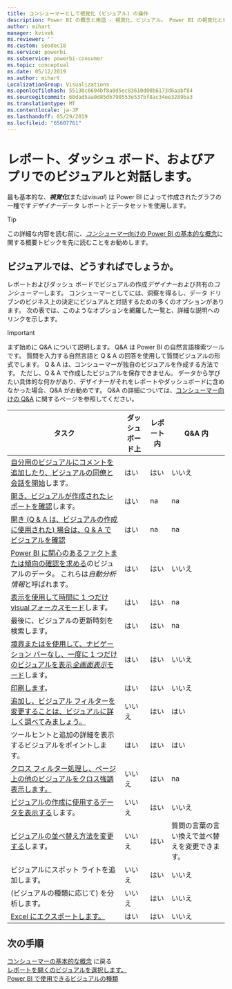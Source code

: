 ```yaml
---
title: コンシューマーとして視覚化 (ビジュアル) の操作
description: Power BI の概念と用語 - 視覚化、ビジュアル。 Power BI の視覚化とビジュアルの概要。
author: mihart
manager: kvivek
ms.reviewer: ''
ms.custom: seodec18
ms.service: powerbi
ms.subservice: powerbi-consumer
ms.topic: conceptual
ms.date: 05/12/2019
ms.author: mihart
LocalizationGroup: Visualizations
ms.openlocfilehash: 55130c6694bf8a0d5ec83610d00b6173d6aabf84
ms.sourcegitcommit: 60dad5aa0d85db790553e537bf8ac34ee3289ba3
ms.translationtype: MT
ms.contentlocale: ja-JP
ms.lasthandoff: 05/29/2019
ms.locfileid: "65607761"
---
```

# <a name="interact-with-visuals-in-reports-dashboards-and-apps"></a>レポート、ダッシュ ボード、およびアプリでのビジュアルと対話します。

最も基本的な、***視覚化***(または*visual*) は Power BI によって作成されたグラフの一種です*デザイナー*データ レポートとデータセットを使用します。 

> [!TIP]
> この詳細な内容を読む前に、[*コンシューマー*向けの Power BI の基本的な概念](end-user-basic-concepts.md)に関する概要トピックを先に読むことをお勧めします。

## <a name="what-can-i-do-with-visuals"></a>ビジュアルでは、どうすればでしょうか。

レポートおよびダッシュ ボードでビジュアルの作成*デザイナー*および共有の*コンシューマー*します。 コンシューマーとしてには、洞察を得るし、データ ドリブンのビジネス上の決定にビジュアルと対話するための多くのオプションがあります。 次の表では、このようなオプションを網羅した一覧と、詳細な説明へのリンクを示します。

> [!IMPORTANT]
> まず始めに Q&A について説明します。 Q&A は Power BI の自然言語検索ツールです。 質問を入力する自然言語と Q & A の回答を使用して質問ビジュアルの形式でします。 Q & A は、コンシューマーが独自のビジュアルを作成する方法です。 ただし、Q & A で作成したビジュアルを保存できません。 データから学びたい具体的な何かがあり、デザイナーがそれをレポートやダッシュボードに含めなかった場合、Q&A がお勧めです。 Q&A の詳細については、[コンシューマー向けの Q&A](end-user-q-and-a.md) に関するページを参照してください。



|タスク  |ダッシュボード上  |レポート内  | Q&A 内
|---------|---------|---------|--------|
|[自分用のビジュアルにコメントを追加したり、ビジュアルの同僚と会話を開始](end-user-comment.md)します。     |  はい       |   はい      |  いいえ  |
|[開き、ビジュアルが作成されたレポートを確認](end-user-tiles.md)します。     |    はい     |   na      |  na |
|[開き (Q & A は、ビジュアルの作成に使用された) 場合は、Q & A でビジュアルを確認](end-user-q-and-a.md)     |   はい      |   na      |  na  |
|[Power BI に関心のあるファクトまたは傾向の確認を求める](end-user-insights.md)のビジュアルのデータ。  これらは*自動分析情報*と呼ばれます。     |    はい     |   はい      | いいえ   |
|[表示を使用して時間に 1 つだけ visual*フォーカス*モード](end-user-focus.md)します。     | はい        |   はい      | na  |
|最後に、ビジュアルの更新時刻を検索します。     |  はい       |    はい     | na  |
|[境界またはを使用して、ナビゲーション バーなし、一度に 1 つだけのビジュアルを表示*全画面表示*モード](end-user-focus.md)します。     |   はい      |  はい       | いいえ  |
|[印刷します](end-user-print.md)。     |  はい       |   はい      | いいえ  |
|[追加し、ビジュアル フィルターを変更することは、ビジュアルに詳しく調べてみましょう。](end-user-report-filter.md)     |    いいえ     |   はい      | はい  |
|ツールヒントと追加の詳細を表示するビジュアルをポイントします。     |    はい     |   はい      | はい  |
|[クロス フィルター処理し、ページ上の他のビジュアルをクロス強調表示します。](end-user-interactions.md)    |   いいえ      |   はい      | na  |
|[ビジュアルの作成に使用するデータを表示する](end-user-show-data.md)します。     |  いいえ       |   はい      | いいえ  |
| [ビジュアルの並べ替え方法を変更する](end-user-search-sort.md)します。 | いいえ  | はい  | 質問の言葉の言い換えで並べ替えを変更できます。  |
| ビジュアルにスポット ライトを追加します。 | いいえ  | はい  |  いいえ |
| (ビジュアルの種類に応じて) を分析します。 | いいえ  | はい  | いいえ  |
| [Excel にエクスポートします。](end-user-export.md) | はい | はい | いいえ|

## <a name="next-steps"></a>次の手順
[コンシューマーの基本的な概念](end-user-basic-concepts.md)  に戻る  
[レポートを開くのビジュアルを選択します。](end-user-report-open.md)    
[Power BI で使用できるビジュアルの種類](end-user-visual-type.md)